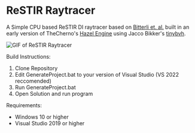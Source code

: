 # ReSTIR Raytracer
A Simple CPU based ReSTIR DI raytracer based on [Bitterli et. al.](https://benedikt-bitterli.me/restir/bitterli20restir.pdf) built in an early version of TheCherno's [Hazel Engine](https://github.com/TheCherno/Hazel) using Jacco Bikker's [tinybvh](https://github.com/jbikker/tinybvh).

![GIF of ReSTIR Raytracer](./Images/ReSTIR_Engine.gif)

Build Instructions:
1. Clone Repository
2. Edit GenerateProject.bat to your version of Visual Studio (VS 2022 reccomended)
3. Run GenerateProject.bat
4. Open Solution and run program

Requirements:
- Windows 10 or higher
- Visual Studio 2019 or higher
